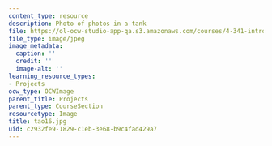 ```yaml
---
content_type: resource
description: Photo of photos in a tank
file: https://ol-ocw-studio-app-qa.s3.amazonaws.com/courses/4-341-introduction-to-photography-fall-2002/c2932fe91829c1eb3e68b9c4fad429a7_tao16.jpg
file_type: image/jpeg
image_metadata:
  caption: ''
  credit: ''
  image-alt: ''
learning_resource_types:
- Projects
ocw_type: OCWImage
parent_title: Projects
parent_type: CourseSection
resourcetype: Image
title: tao16.jpg
uid: c2932fe9-1829-c1eb-3e68-b9c4fad429a7
---
```

